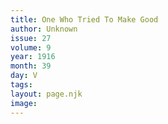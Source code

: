 ```yaml
---
title: One Who Tried To Make Good
author: Unknown
issue: 27
volume: 9
year: 1916
month: 39
day: V
tags:
layout: page.njk
image:
---
```


